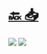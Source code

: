 #
# [🔙 ](../../)    <a href="../pdfs/320_🇪🇺 NextGenerationEU_⬜  INFORME JUSTIFICATIVO de la previsión del consumo anual.pdf">📥</a>
 <img src="page0.jpg">   <img src="page1.jpg"> 

            
                